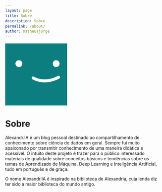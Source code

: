 ```yaml
---
layout: page
title: Sobre
description: Sobre.
permalink: /about/
author: matheusjorge
---
```


<img class="img-rounded" src="/assets/img/uploads/profile.png" alt="Matheus Jorge" width="200">

# Sobre

Alexandr.IA é um blog pessoal destinado ao compartilhamento de conhecimento sobre ciência de dados em geral. Sempre fui muito apaixonado por transmitir conhecimento de uma maneira didática e acessível. O intuito deste projeto é trazer para o público interessado materiais de qualidade sobre conceitos básicos e tendências sobre os temas de Aprendizado de Máquina, Deep Learning e Inteligência Artificial, tudo em português e de graça.

O nome Alexandr.IA é inspirado na biblioteca de Alexandria, cuja lenda diz ter sido a maior biblioteca do mundo antigo.

